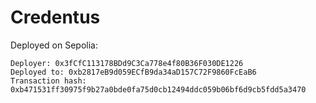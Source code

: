 # Credentus

Deployed on Sepolia:

```
Deployer: 0x3fCfC113178BDd9C3Ca778e4f80B36F030DE1226
Deployed to: 0xb2817eB9d059ECfB9da34aD157C72F9860FcEaB6
Transaction hash: 0xb471531ff30975f9b27a0bde0fa75d0cb12494ddc059b06bf6d9cb5fdd5a3470
```
